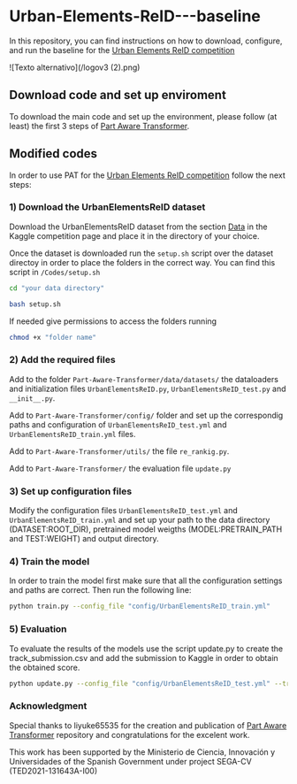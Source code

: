 # Urban-Elements-ReID---baseline
In this repository, you can find instructions on how to download, configure, and run the baseline for the [Urban Elements ReID competition](https://www.kaggle.com/competitions/urban-reid-challenge/overview)

![Texto alternativo](/logov3 (2).png)


## Download code and set up enviroment
To download the main code and set up the environment, please follow (at least) the first 3 steps of [Part Aware Transformer](https://github.com/liyuke65535/Part-Aware-Transformer).

## Modified codes
In order to use PAT for the [Urban Elements ReID competition](https://www.kaggle.com/competitions/urban-reid-challenge/overview) follow the next steps:

### 1) Download the UrbanElementsReID dataset
Download the UrbanElementsReID dataset from the section [Data](https://www.kaggle.com/competitions/urban-reid-challenge/data) in the Kaggle competition page and place it in the directory of your choice.

Once the dataset is downloaded run the `setup.sh` script over the dataset directoy in order to place the folders in the correct way. You can find this script in `/Codes/setup.sh`

```bash
cd "your data directory"
```

```bash
bash setup.sh
```

If needed give permissions to access the folders running
```bash
chmod +x "folder name"
```


### 2) Add the required files
Add to the folder `Part-Aware-Transformer/data/datasets/` the dataloaders and initialization files `UrbanElementsReID.py`, `UrbanElementsReID_test.py` and `__init__.py`.

Add to `Part-Aware-Transformer/config/` folder and set up the correspondig paths and configuration of `UrbanElementsReID_test.yml` and `UrbanElementsReID_train.yml` files.

Add to `Part-Aware-Transformer/utils/` the file `re_rankig.py`.

Add to `Part-Aware-Transformer/` the evaluation file `update.py`

### 3) Set up configuration files

Modify the configuration files `UrbanElementsReID_test.yml` and `UrbanElementsReID_train.yml` and set up your path to the data directory (DATASET:ROOT_DIR), pretrained model weigths (MODEL:PRETRAIN_PATH and TEST:WEIGHT) and output directory.

### 4) Train the model
In order to train the model first make sure that all the configuration settings and paths are correct. Then run the following line:

```bash
python train.py --config_file "config/UrbanElementsReID_train.yml"
```

### 5) Evaluation
To evaluate the results of the models use the script update.py to create the track_submission.csv and add the submission to Kaggle in order to obtain the obtained score. 

```bash
python update.py --config_file "config/UrbanElementsReID_test.yml" --track "path to store the files/track.txt"
```

### Acknowledgment 
Special thanks to liyuke65535 for the creation and publication of [Part Aware Transformer](https://github.com/liyuke65535/Part-Aware-Transformer) repository and congratulations for the excelent work.

This work has been supported by the Ministerio de Ciencia, Innovación y Universidades of the Spanish Government under project SEGA-CV (TED2021-131643A-I00)

